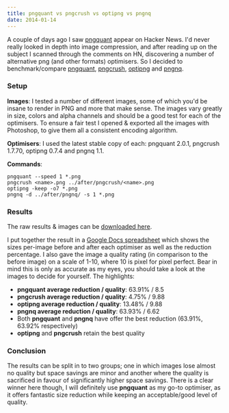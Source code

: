 ```yaml
---
title: pngquant vs pngcrush vs optipng vs pngnq
date: 2014-01-14
---
```


A couple of days ago I saw [pngquant](http://pngquant.org/) appear on Hacker News. I'd never really looked in depth into image compression, and after reading up on the subject I scanned through the comments on HN, discovering a number of alternative png (and other formats) optimisers. So I decided to benchmark/compare [pngquant](http://pngquant.org/), [pngcrush](http://pmt.sourceforge.net/pngcrush/), [optipng](http://optipng.sourceforge.net/) and [pngnq](http://pngnq.sourceforge.net/).

### Setup

**Images**: I tested a number of different images, some of which you'd be insane to render in PNG and more that make sense. The images vary greatly in size, colors and alpha channels and should be a good test for each of the optimisers. To ensure a fair test I opened & exported all the images with Photoshop, to give them all a consistent encoding algorithm.

**Optimisers**: I used the latest stable copy of each: pngquant 2.0.1, pngcrush 1.7.70, optipng 0.7.4 and pngnq 1.1.

**Commands**:

	pngquant --speed 1 *.png
	pngcrush <name>.png ../after/pngcrush/<name>.png
	optipng -keep -o7 *.png
	pngnq -d ../after/pngnq/ -s 1 *.png

### Results

The raw results & images can be [downloaded here](/inc/files/png-optimisers.zip).

I put together the result in a [Google Docs spreadsheet](https://docs.google.com/spreadsheet/ccc?key=0AkRYIVqSDsRbdFU3R1N3c0FUT1FxUFNIMFdWY29odHc&usp=sharing) which shows the sizes per-image before and after each optimiser as well as the reduction percentage. I also gave the image a quality rating (in comparison to the before image) on a scale of 1-10, where 10 is pixel for pixel perfect. Bear in mind this is only as accurate as my eyes, you should take a look at the images to decide for yourself. The highlights:

+ **pngquant average reduction / quality**: 63.91% / 8.5
+ **pngcrush average reduction / quality**: 4.75% / 9.88
+ **optipng average reduction / quality**: 13.48% / 9.88
+ **pngnq average reduction / quality**: 63.93% / 6.62
+ Both **pngquant** and **pngnq** have offer the best reduction (63.91%, 63.92% respectively)
+ **optipng** and **pngcrush** retain the best quality


### Conclusion

The results can be split in to two groups; one in which images lose almost no quality but space savings are minor and another where the quality is sacrificed in favour of significantly higher space savings. There is a clear winner here though, I will definitely use **pngquant** as my go-to optimiser, as it offers fantastic size reduction while keeping an acceptable/good level of quality.
